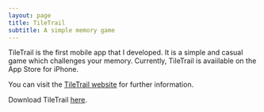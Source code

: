 ```yaml
---
layout: page
title: TileTrail
subtitle: A simple memory game
---
```


TileTrail is the first mobile app that I developed. It is a simple and casual game which challenges your memory. Currently, TileTrail is avaiilable on the App Store for iPhone.

You can visit the [TileTrail website](https://jimfeyereisen.github.io/tiletrail/) for further information.

Download TileTrail [here](https://apps.apple.com/us/app/tiletrail/id6503223875?itsct=apps_box_link&itscg=30200).
